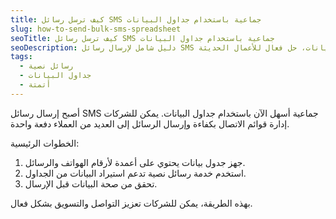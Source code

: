 ```yaml
---
title: كيف ترسل رسائل SMS جماعية باستخدام جداول البيانات
slug: how-to-send-bulk-sms-spreadsheet
seoTitle: كيف ترسل رسائل SMS جماعية باستخدام جداول البيانات
seoDescription: دليل شامل لإرسال رسائل SMS جماعية عبر جداول البيانات، حل فعال للأعمال الحديثة.
tags:
  - رسائل نصية
  - جداول البيانات
  - أتمتة
---
```


أصبح إرسال رسائل SMS جماعية أسهل الآن باستخدام جداول البيانات. يمكن للشركات إدارة قوائم الاتصال بكفاءة وإرسال الرسائل إلى العديد من العملاء دفعة واحدة.

الخطوات الرئيسية:
1. جهز جدول بيانات يحتوي على أعمدة لأرقام الهواتف والرسائل.
2. استخدم خدمة رسائل نصية تدعم استيراد البيانات من الجداول.
3. تحقق من صحة البيانات قبل الإرسال.

بهذه الطريقة، يمكن للشركات تعزيز التواصل والتسويق بشكل فعال.
